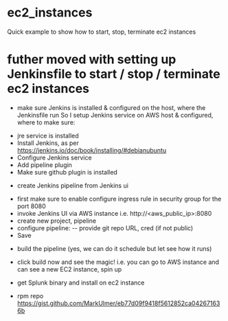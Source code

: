 # ec2_instances
Quick example to show how to start, stop, terminate ec2 instances

# futher moved with setting up Jenkinsfile to start / stop / terminate ec2 instances
* make sure Jenkins is installed & configured on the host, where the Jenkinsfile run
So I setup Jenkins service on AWS host & configured, where to make sure:
- jre service is installed
- Install Jenkins, as per https://jenkins.io/doc/book/installing/#debianubuntu
- Configure Jenkins service
- Add pipeline plugin
- Make sure github plugin is installed

* create Jenkins pipeline from Jenkins ui
- first make sure to enable configure ingress rule in security group for the port 8080 
- invoke Jenkins UI via AWS instance i.e. http://<aws_public_ip>:8080
- create new project, pipeline
- configure pipeline:
-- provide git repo URL, cred (if not public)
- Save

* build the pipeline (yes, we can do it schedule but let see how it runs)
- click build now and see the magic! i.e. you can go to AWS instance and can see a new EC2 instance, spin up

* get Splunk binary and install on ec2 instance
- rpm repo https://gist.github.com/MarkUlmer/eb77d09f9418f5612852ca042671636b

